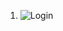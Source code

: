 1. ![Login]([https://github.com/yourusername/your-repo/blob/master/images/yourimage.png](https://github.com/abhay-rawal/food-app/blob/master/app/images/login.png)https://github.com/abhay-rawal/food-app/blob/master/app/images/login.png)
